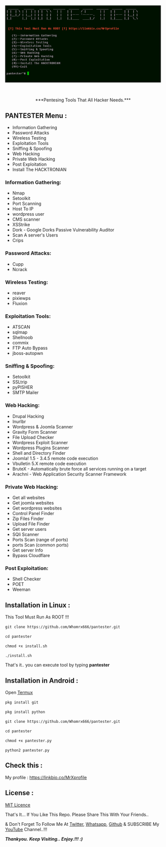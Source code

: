 <p align="center"><img src="https://github.com/Whomrx666/pantester/blob/master/logo.png?raw=true" /></p>
<br>
<p align="center">***Pentesing Tools That All Hacker Needs.***</p>

## PANTESTER Menu :

- Information Gathering
- Password Attacks
- Wireless Testing
- Exploitation Tools
- Sniffing & Spoofing
- Web Hacking
- Private Web Hacking
- Post Exploitation
- Install The HACKTRONIAN

### Information Gathering:

- Nmap
- Setoolkit
- Port Scanning
- Host To IP
- wordpress user
- CMS scanner
- XSStrike
- Dork - Google Dorks Passive Vulnerability Auditor
- Scan A server's Users
- Crips

### Password Attacks:

- Cupp
- Ncrack

### Wireless Testing:

- reaver
- pixiewps
- Fluxion

### Exploitation Tools:

- ATSCAN
- sqlmap
- Shellnoob
- commix
- FTP Auto Bypass
- jboss-autopwn

### Sniffing & Spoofing:

- Setoolkit
- SSLtrip
- pyPISHER
- SMTP Mailer

### Web Hacking:

- Drupal Hacking
- Inurlbr
- Wordpress & Joomla Scanner
- Gravity Form Scanner
- File Upload Checker
- Wordpress Exploit Scanner
- Wordpress Plugins Scanner
- Shell and Directory Finder
- Joomla! 1.5 - 3.4.5 remote code execution
- Vbulletin 5.X remote code execution
- BruteX - Automatically brute force all services running on a target
- Arachni - Web Application Security Scanner Framework

### Private Web Hacking:

- Get all websites
- Get joomla websites
- Get wordpress websites
- Control Panel Finder
- Zip Files Finder
- Upload File Finder
- Get server users
- SQli Scanner
- Ports Scan (range of ports)
- ports Scan (common ports)
- Get server Info
- Bypass Cloudflare

### Post Exploitation:

- Shell Checker
- POET
- Weeman

## Installation in Linux :

This Tool Must Run As ROOT !!!

```git clone https://github.com/Whomrx666/pantester.git```

```cd pantester```

```chmod +x install.sh```

```./install.sh```

That's it.. you can execute tool by typing **pantester**

## Installation in Android :

Open [Termux](https://play.google.com/store/apps/details?id=com.termux)

```pkg install git```

```pkg install python```

```git clone https://github.com/Whomrx666/pantester.git```

```cd pantester```

```chmod +x pantester.py```

```python2 pantester.py```

## Check this : 

My profile : https://linkbio.co/MrXprofile

## License :

[MIT Licence](https://github.com/Whomrx666/pantester/blob/master/LICENSE)

That's It... If You Like This Repo. Please Share This With Your Friends..

& Don't Forget To Follow Me At [Twitter](https://t.me/Whomr_X), [Whatsapp](https://wa.me/6287855190571), [Github](https://github.com/Whomrx666) & SUBSCRIBE My [YouTube](https://youtube.com/@whomrx666) Channel..!!!

***Thankyou.***
***Keep Visiting..***
***Enjoy.!!! :)***
